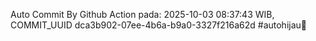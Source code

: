 Auto Commit By Github Action pada: 2025-10-03 08:37:43 WIB, COMMIT_UUID dca3b902-07ee-4b6a-b9a0-3327f216a62d #autohijau🗿
